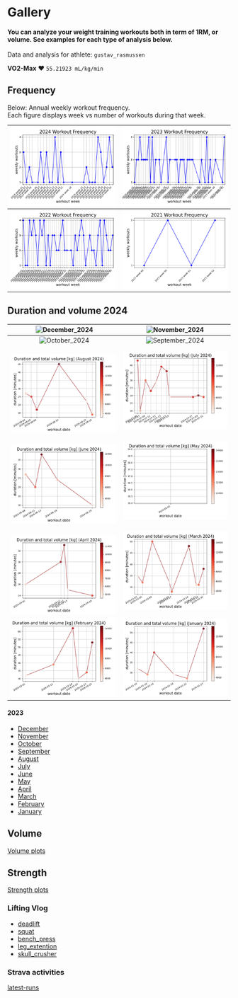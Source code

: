 # Gallery

<b>You can analyze your weight training workouts both in term of 1RM, or volume.
See examples for each type of analysis below.</b><br><br>
Data and analysis for athlete: `gustav_rasmussen`<br>

**VO2-Max** :heart: `55.21923 mL/kg/min`<br>

## Frequency

Below: Annual weekly workout frequency.<br>
Each figure displays week vs number of workouts during that week.

| ![2024_workout_frequency](../img/2024_workout_frequency.png) | ![2023_workout_frequency](../img/2023_workout_frequency.png) |
| :----------: | :------: |
| ![2022_workout_frequency](../img/2022_workout_frequency.png) | ![2021_workout_frequency](../img/2021_workout_frequency.png) |

## Duration and volume 2024

| ![December_2024](../img/workout_duration_December_2024.png) | ![November_2024](../img/workout_duration_November_2024.png) |
| :------: | :------: |
| ![October_2024](../img/workout_duration_October_2024.png) | ![September_2024](../img/workout_duration_September_2024.png) |
| ![August_2024](../img/workout_duration_August_2024.png) | ![July_2024](../img/workout_duration_July_2024.png) |
| ![June_2024](../img/workout_duration_June_2024.png) | ![May_2024](../img/workout_duration_May_2024.png) |
| ![April_2024](../img/workout_duration_April_2024.png) | ![March_2024](../img/workout_duration_March_2024.png) |
| ![February_2024](../img/workout_duration_February_2024.png) | ![January_2024](../img/workout_duration_January_2024.png) |

#### 2023

- <a style="text-align: center;">[December](../img/workout_duration_December_2023.png)<br>
- <a style="text-align: center;">[November](../img/workout_duration_November_2023.png)<br>
- <a style="text-align: center;">[October](../img/workout_duration_October_2023.png)<br>
- <a style="text-align: center;">[September](../img/workout_duration_September_2023.png)<br>
- <a style="text-align: center;">[August](../img/workout_duration_August_2023.png)<br>
- <a style="text-align: center;">[July](../img/workout_duration_July_2023.png)<br>
- <a style="text-align: center;">[June](../img/workout_duration_June_2023.png)<br>
- <a style="text-align: center;">[May](../img/workout_duration_May_2023.png)<br>
- <a style="text-align: center;">[April](../img/workout_duration_April_2023.png)<br>
- <a style="text-align: center;">[March](../img/workout_duration_March_2023.png)<br>
- <a style="text-align: center;">[February](../img/workout_duration_February_2023.png)<br>
- <a style="text-align: center;">[January](../img/workout_duration_January_2023.png)<br>

## Volume

<!-- <p style="text-align: center;">Workout volume</p> -->

[Volume plots](VOLUME.md)

## Strength

<!-- <p style="text-align: center;">Strength estimation</p> -->

[Strength plots](STRENGTH.md)

### Lifting Vlog

- [deadlift](https://www.youtube.com/watch?v=HPr3-QgyXjM&ab_channel=GustavCollinRasmussen)
- [squat](https://www.youtube.com/watch?v=ig90_zeug54&ab_channel=GustavCollinRasmussen)
- [bench_press](https://www.youtube.com/watch?v=wT9kr8FA5tw&ab_channel=GustavCollinRasmussen)
- [leg_extention](https://www.youtube.com/watch?v=49hEuDi79AI&ab_channel=GustavCollinRasmussen)
- [skull_crusher](https://www.youtube.com/watch?v=85UbTjWuQig&ab_channel=GustavCollinRasmussen)

### Strava activities

[latest-runs](https://www.strava.com/athletes/77134512/latest-rides/0d0147f3e94a11a3d7f73b41ce73e1cfc0d9f557)

